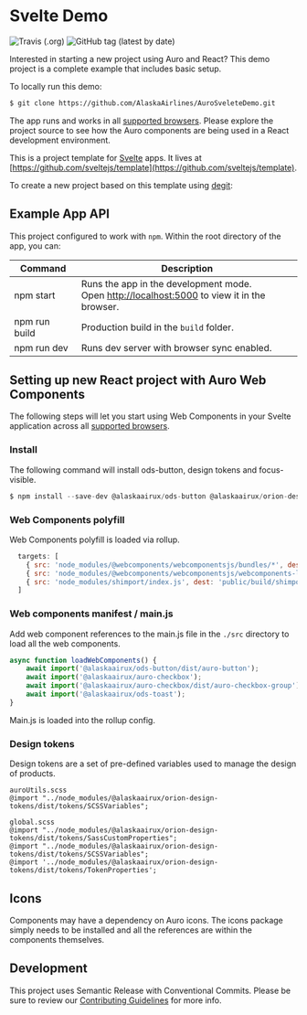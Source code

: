 # Svelte Demo

![Travis (.org)](https://img.shields.io/travis/alaskaairlines/AuroSvelteDemo?style=for-the-badge) ![GitHub tag (latest by date)](https://img.shields.io/github/v/tag/AlaskaAirlines/AuroSvelteDemo?style=for-the-badge)

Interested in starting a new project using Auro and React? This demo project is a complete example that includes basic setup. 

To locally run this demo: 

```bash
$ git clone https://github.com/AlaskaAirlines/AuroSveleteDemo.git
```

The app runs and works in all [supported browsers](http://auro.alaskaair.com/support/browsersSupport). Please explore the project source to see how the Auro components are being used in a React development environment. 

This is a project template for [Svelte](https://svelte.dev) apps. It lives at [https://github.com/sveltejs/template](https://github.com/sveltejs/template).

To create a new project based on this template using [degit](https://github.com/Rich-Harris/degit):

## Example App API

This project configured to work with `npm`. Within the root directory of the app, you can:

| Command | Description
|---|---
| npm start | Runs the app in the development mode.<br />Open [http://localhost:5000](http://localhost:5000) to view it in the browser.
| npm run build | Production build in the `build` folder.
| npm run dev | Runs dev server with browser sync enabled.

## Setting up new React project with Auro Web Components

The following steps will let you start using Web Components in your Svelte application across all [supported browsers](https://auro.alaskaair.com/support/browsersSupport).

### Install

The following command will install ods-button, design tokens and focus-visible. 

```js
$ npm install --save-dev @alaskaairux/ods-button @alaskaairux/orion-design-tokens focus-visible
```

### Web Components polyfill

Web Components polyfill is loaded via rollup.

```js
  targets: [
    { src: 'node_modules/@webcomponents/webcomponentsjs/bundles/*', dest: 'public/build/webcomponentsjs/bundles'},
    { src: 'node_modules/@webcomponents/webcomponentsjs/webcomponents-loader.js', dest: 'public/build/webcomponentsjs'},
    { src: 'node_modules/shimport/index.js', dest: 'public/build/shimport'}
  ]
```

### Web components manifest / main.js

Add web component references to the main.js file in the `./src` directory to load all the web components. 

```js
async function loadWebComponents() {
	await import('@alaskaairux/ods-button/dist/auro-button');
	await import('@alaskaairux/auro-checkbox');
	await import('@alaskaairux/auro-checkbox/dist/auro-checkbox-group');
	await import('@alaskaairux/ods-toast');
}
```

Main.js is loaded into the rollup config. 

### Design tokens

Design tokens are a set of pre-defined variables used to manage the design of products. 

```shell
auroUtils.scss
@import "../node_modules/@alaskaairux/orion-design-tokens/dist/tokens/SCSSVariables";

global.scss
@import "../node_modules/@alaskaairux/orion-design-tokens/dist/tokens/SassCustomProperties";
@import "../node_modules/@alaskaairux/orion-design-tokens/dist/tokens/SCSSVariables";
@import '../node_modules/@alaskaairux/orion-design-tokens/dist/tokens/TokenProperties';
```

## Icons

Components may have a dependency on Auro icons. The icons package simply needs to be installed and all the references are within the components themselves. 

## Development 

This project uses Semantic Release with Conventional Commits. Please be sure to review our [Contributing Guidelines](https://auro.alaskaair.com/getting-started/developers/contributing) for more info. 

